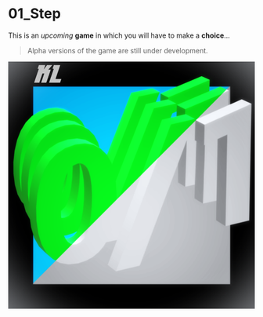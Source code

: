 # 01_Step
This is an *upcoming* **game** in which you will have to make a **choice**...
> Alpha versions of the game are still under development.

![game_alpha_logo](https://raw.githubusercontent.com/KotLut/0-1-step/refs/heads/main/alpha0.1-step_logo.png)
